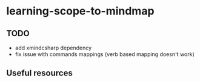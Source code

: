 # learning-scope-to-mindmap

## TODO

* add xmindcsharp dependency
* fix issue with commands mappings (verb based mapping doesn't work)

## Useful resources